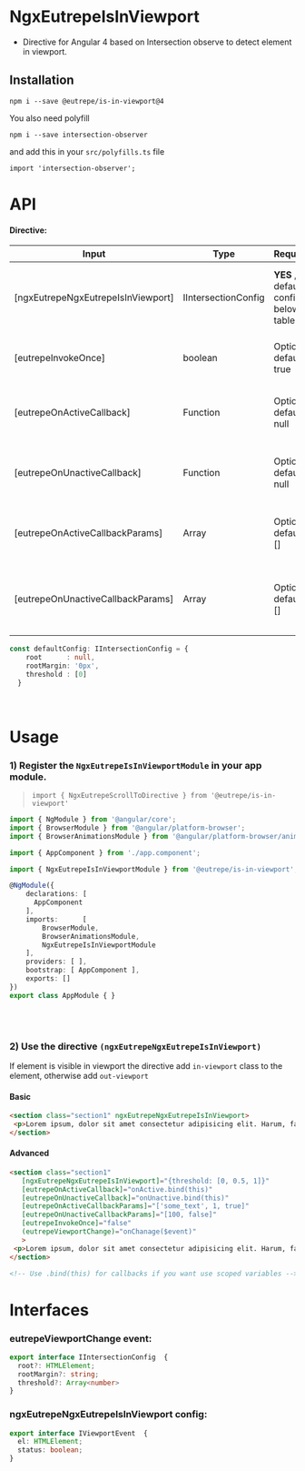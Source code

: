 # NgxEutrepeIsInViewport

* Directive for Angular 4 based on Intersection observe to detect element in viewport.

## Installation

`npm i --save @eutrepe/is-in-viewport@4`

You also need polyfill

`npm i --save intersection-observer`

and add this in your `src/polyfills.ts` file

`import 'intersection-observer';`

# API

#### Directive:

| Input                               | Type                 | Required                              | Description                                                            |
| ----------------------------------- | -------------------- | ------------------------------------- | ---------------------------------------------------------------------- |
| [ngxEutrepeNgxEutrepeIsInViewport]  | IIntersectionConfig  | **YES** , default config below table  | Run the plugin with user configuration or default configuration        |
| [eutrepeInvokeOnce]                 | boolean              | Optional, default: true               | If true directive invoke just once                                     |
| [eutrepeOnActiveCallback]           | Function             | Optional, default: null               | The function is started when element is in viewport                    |
| [eutrepeOnUnactiveCallback]         | Function             | Optional, default: null               | The function is started when element is out viewport                   |
| [eutrepeOnActiveCallbackParams]     | Array                | Optional, default: []                 | Array of custom argumments for onActive callback                       |
| [eutrepeOnUnactiveCallbackParams]   | Array                | Optional, default: []                 | Array of custom argumments for onUnactive callback                     |


```typescript
const defaultConfig: IIntersectionConfig = {
    root      : null,
    rootMargin: '0px',
    threshold : [0]
  }
```

<br />

# Usage

### 1) Register the `NgxEutrepeIsInViewportModule` in your app module.
 > `import { NgxEutrepeScrollToDirective } from '@eutrepe/is-in-viewport'`

```typescript
import { NgModule } from '@angular/core';
import { BrowserModule } from '@angular/platform-browser';
import { BrowserAnimationsModule } from '@angular/platform-browser/animations';

import { AppComponent } from './app.component';

import { NgxEutrepeIsInViewportModule } from '@eutrepe/is-in-viewport';

@NgModule({
    declarations: [
      AppComponent
    ],
    imports:      [
        BrowserModule,
        BrowserAnimationsModule,
        NgxEutrepeIsInViewportModule
    ],
    providers: [ ],
    bootstrap: [ AppComponent ],
    exports: []
})
export class AppModule { }
```
 <br /><br />

 ### 2) Use the directive `(ngxEutrepeNgxEutrepeIsInViewport)`

 If element is visible in viewport the directive add `in-viewport` class to the element, otherwise add `out-viewport`

#### Basic

 ```html
<section class="section1" ngxEutrepeNgxEutrepeIsInViewport>
  <p>Lorem ipsum, dolor sit amet consectetur adipisicing elit. Harum, facere.</p>
</section>
```

#### Advanced

 ```html
<section class="section1"
    [ngxEutrepeNgxEutrepeIsInViewport]="{threshold: [0, 0.5, 1]}"
    [eutrepeOnActiveCallback]="onActive.bind(this)"
    [eutrepeOnUnactiveCallback]="onUnactive.bind(this)"
    [eutrepeOnActiveCallbackParams]="['some_text', 1, true]"
    [eutrepeOnUnactiveCallbackParams]="[100, false]"
    [eutrepeInvokeOnce]="false"
    (eutrepeViewportChange)="onChanage($event)"
    >
  <p>Lorem ipsum, dolor sit amet consectetur adipisicing elit. Harum, facere.</p>
</section>

<!-- Use .bind(this) for callbacks if you want use scoped variables -->

```


# Interfaces

### eutrepeViewportChange event:

```typescript
export interface IIntersectionConfig  {
  root?: HTMLElement;
  rootMargin?: string;
  threshold?: Array<number>
}
```

### ngxEutrepeNgxEutrepeIsInViewport config:

```typescript
export interface IViewportEvent  {
  el: HTMLElement;
  status: boolean;
}
```